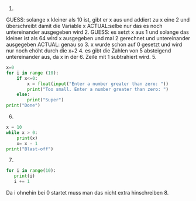 1.
GUESS: solange x kleiner als 10 ist, gibt er x aus und addiert zu x eine 2 und überschreibt damit die Variable x
ACTUAL:selbe nur das es noch untereinander ausgegeben wird
2.
GUESS: es setzt x aus 1 und solange das kleiner ist als 64 wird x ausgegeben und mal 2 gerechnet und untereinander ausgegeben
ACTUAL: genau so
3.
x wurde schon auf 0 gesetzt und wird nur noch ehöht durch die x+2
4.
 es gibt die Zahlen von 5 absteigend untereinander aus, da x in der 6. Zeile mit 1 subtrahiert wird.
5.
```Python
x=0
for i in range (10):
    if x<=0:
        x = float(input("Enter a number greater than zero: "))
        print("Too small. Enter a number greater than zero: ")
    else:
        print("Super")
print("Done")
``` 
6.
```Python
x = 10
while x > 0:
    print(x)
    x= x - 1
print("Blast-off")
 ```
 7.
 ```Python
 for i in range(10):
    print(i)
    i += 1
```
Da i ohnehin bei 0 startet muss man das nicht extra hinschreiben
8.


